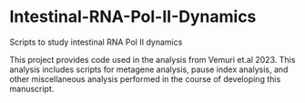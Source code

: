 # Intestinal-RNA-Pol-II-Dynamics
Scripts to study intestinal RNA Pol II dynamics

This project provides code used in the analysis from Vemuri et.al 2023. This analysis includes scripts for metagene analysis, pause index analysis, and other miscellaneous analysis performed in the course of developing this manuscript. 
